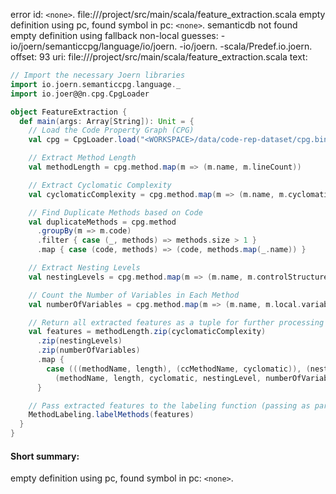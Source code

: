 error id: `<none>`.
file://<WORKSPACE>/project/src/main/scala/feature_extraction.scala
empty definition using pc, found symbol in pc: `<none>`.
semanticdb not found
empty definition using fallback
non-local guesses:
	 -io/joern/semanticcpg/language/io/joern.
	 -io/joern.
	 -scala/Predef.io.joern.
offset: 93
uri: file://<WORKSPACE>/project/src/main/scala/feature_extraction.scala
text:
```scala
// Import the necessary Joern libraries
import io.joern.semanticcpg.language._
import io.joer@@n.cpg.CpgLoader

object FeatureExtraction {
  def main(args: Array[String]): Unit = {
    // Load the Code Property Graph (CPG)
    val cpg = CpgLoader.load("<WORKSPACE>/data/code-rep-dataset/cpg.bin")

    // Extract Method Length
    val methodLength = cpg.method.map(m => (m.name, m.lineCount))

    // Extract Cyclomatic Complexity
    val cyclomaticComplexity = cpg.method.map(m => (m.name, m.cyclomaticComplexity))

    // Find Duplicate Methods based on Code
    val duplicateMethods = cpg.method
      .groupBy(m => m.code)
      .filter { case (_, methods) => methods.size > 1 }
      .map { case (code, methods) => (code, methods.map(_.name)) }

    // Extract Nesting Levels
    val nestingLevels = cpg.method.map(m => (m.name, m.controlStructureDepth))

    // Count the Number of Variables in Each Method
    val numberOfVariables = cpg.method.map(m => (m.name, m.local.variable.size))

    // Return all extracted features as a tuple for further processing
    val features = methodLength.zip(cyclomaticComplexity)
      .zip(nestingLevels)
      .zip(numberOfVariables)
      .map {
        case (((methodName, length), (ccMethodName, cyclomatic)), (nestMethodName, nestingLevel)) =>
          (methodName, length, cyclomatic, nestingLevel, numberOfVariables.find(_._1 == methodName).map(_._2).getOrElse(0))
      }

    // Pass extracted features to the labeling function (passing as parameter here)
    MethodLabeling.labelMethods(features)
  }
}

```


#### Short summary: 

empty definition using pc, found symbol in pc: `<none>`.